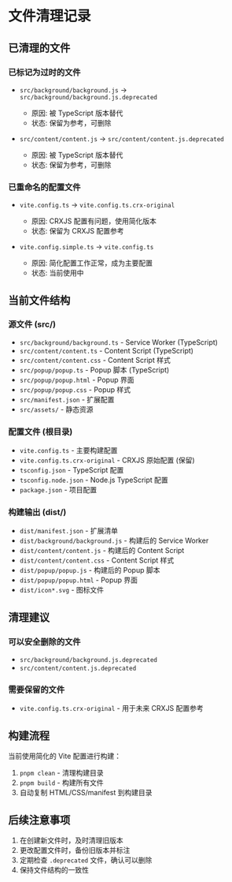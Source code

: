 # 文件清理记录

## 已清理的文件

### 已标记为过时的文件
- `src/background/background.js` → `src/background/background.js.deprecated`
  - 原因: 被 TypeScript 版本替代
  - 状态: 保留为参考，可删除

- `src/content/content.js` → `src/content/content.js.deprecated`
  - 原因: 被 TypeScript 版本替代
  - 状态: 保留为参考，可删除

### 已重命名的配置文件
- `vite.config.ts` → `vite.config.ts.crx-original`
  - 原因: CRXJS 配置有问题，使用简化版本
  - 状态: 保留为 CRXJS 配置参考

- `vite.config.simple.ts` → `vite.config.ts`
  - 原因: 简化配置工作正常，成为主要配置
  - 状态: 当前使用中

## 当前文件结构

### 源文件 (src/)
- `src/background/background.ts` - Service Worker (TypeScript)
- `src/content/content.ts` - Content Script (TypeScript)
- `src/content/content.css` - Content Script 样式
- `src/popup/popup.ts` - Popup 脚本 (TypeScript)
- `src/popup/popup.html` - Popup 界面
- `src/popup/popup.css` - Popup 样式
- `src/manifest.json` - 扩展配置
- `src/assets/` - 静态资源

### 配置文件 (根目录)
- `vite.config.ts` - 主要构建配置
- `vite.config.ts.crx-original` - CRXJS 原始配置 (保留)
- `tsconfig.json` - TypeScript 配置
- `tsconfig.node.json` - Node.js TypeScript 配置
- `package.json` - 项目配置

### 构建输出 (dist/)
- `dist/manifest.json` - 扩展清单
- `dist/background/background.js` - 构建后的 Service Worker
- `dist/content/content.js` - 构建后的 Content Script
- `dist/content/content.css` - Content Script 样式
- `dist/popup/popup.js` - 构建后的 Popup 脚本
- `dist/popup/popup.html` - Popup 界面
- `dist/icon*.svg` - 图标文件

## 清理建议

### 可以安全删除的文件
- `src/background/background.js.deprecated`
- `src/content/content.js.deprecated`

### 需要保留的文件
- `vite.config.ts.crx-original` - 用于未来 CRXJS 配置参考

## 构建流程

当前使用简化的 Vite 配置进行构建：
1. `pnpm clean` - 清理构建目录
2. `pnpm build` - 构建所有文件
3. 自动复制 HTML/CSS/manifest 到构建目录

## 后续注意事项

1. 在创建新文件时，及时清理旧版本
2. 更改配置文件时，备份旧版本并标注
3. 定期检查 `.deprecated` 文件，确认可以删除
4. 保持文件结构的一致性